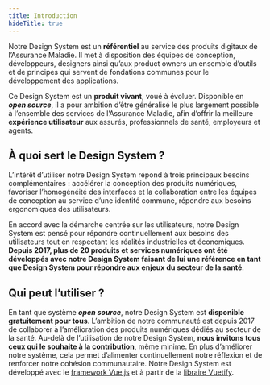 ```yaml
---
title: Introduction
hideTitle: true
---
```


<doc-home-page-header class="mb-8 md-sm-14"></doc-home-page-header>

Notre Design System est un **référentiel** au service des produits digitaux de l’Assurance Maladie. Il met à disposition des équipes de conception, développeurs, designers ainsi qu’aux product owners un ensemble d’outils et de principes qui servent de fondations communes pour le développement des applications.

Ce Design System est un **produit vivant**, voué à évoluer. Disponible en ***open source***, il a pour ambition d’être généralisé le plus largement possible à l’ensemble des services de l’Assurance Maladie, afin d’offrir la meilleure **expérience utilisateur** aux assurés, professionnels de santé, employeurs et agents.

## À quoi sert le Design System ?

L’intérêt d’utiliser notre Design System répond à trois principaux besoins complémentaires : accélérer la conception des produits numériques, favoriser l’homogénéité des interfaces et la collaboration entre les équipes de conception au service d’une identité commune, répondre aux besoins ergonomiques des utilisateurs.

<doc-home-page-list class="mt-2 mt-md-6 mb-6 mb-md-10"></doc-home-page-list>

En accord avec la démarche centrée sur les utilisateurs, notre Design System est pensé pour répondre continuellement aux besoins des utilisateurs tout en respectant les réalités industrielles et économiques. **Depuis 2017, plus de 20 produits et services numériques ont été développés avec notre Design System faisant de lui une référence en tant que Design System pour répondre aux enjeux du secteur de la santé**.

## Qui peut l’utiliser ?

En tant que système ***open source***, notre Design System est **disponible gratuitement pour tous**. L’ambition de notre communauté est depuis 2017 de collaborer à l’amélioration des produits numériques dédiés au secteur de la santé. Au-delà de l’utilisation de notre Design System, **nous invitons tous ceux qui le souhaite à la [contribution](/demarrer/contribuer)**, même minime. En plus d’améliorer notre système, cela permet d’alimenter continuellement notre réflexion et de renforcer notre cohésion communautaire. Notre Design System est développé avec le [framework Vue.js](https://fr.vuejs.org/) et à partir de la [libraire Vuetify](https://vuetifyjs.com/en/).
